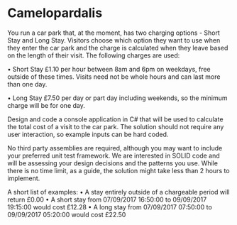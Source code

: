 # Camelopardalis
You run a car park that, at the moment, has two charging options - Short Stay and Long Stay. 
Visitors choose which option they want to use when they enter the car park and the charge is calculated when they leave based on the length of their visit.
The following charges are used:
 
•	Short Stay
     £1.10 per hour between 8am and 6pm on weekdays, free outside of these times. Visits need not be whole hours and can last more than one day.
 
•	Long Stay
     £7.50 per day or part day including weekends, so the minimum charge will be for one day.
 
Design and code a console application in C# that will be used to calculate the total cost of a visit to the car park. The solution should not require any user interaction, so example inputs can be hard coded.
 
No third party assemblies are required, although you may want to include your preferred unit test framework. We are interested in SOLID code and will be assessing your design decisions and the patterns you use. While there is no time limit, as a guide, the solution might take less than 2 hours to implement.
 
A short list of examples:
•	A stay entirely outside of a chargeable period will return £0.00
•	A short stay from 07/09/2017 16:50:00 to 09/09/2017 19:15:00 would cost £12.28
•	A long stay from 07/09/2017 07:50:00 to 09/09/2017 05:20:00 would cost £22.50

